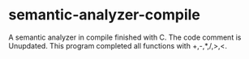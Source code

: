 # semantic-analyzer-compile
A semantic analyzer in compile finished with C.
The code comment is Unupdated.
This program completed all functions with +,-,*,/,>,<.
